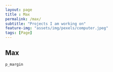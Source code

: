 ```yaml
--- 
layout: page
title : Max 
permalink: /max/
subtitle: "Projects I am working on" 
feature-img: "assets/img/pexels/computer.jpeg"
tags: [Page]
---
```



## Max

```{r, dpi=300, fig.width=4,  fig.height=3, fig.align='center', fig.cap="", echo=F, warning=F}
p_margin
```

